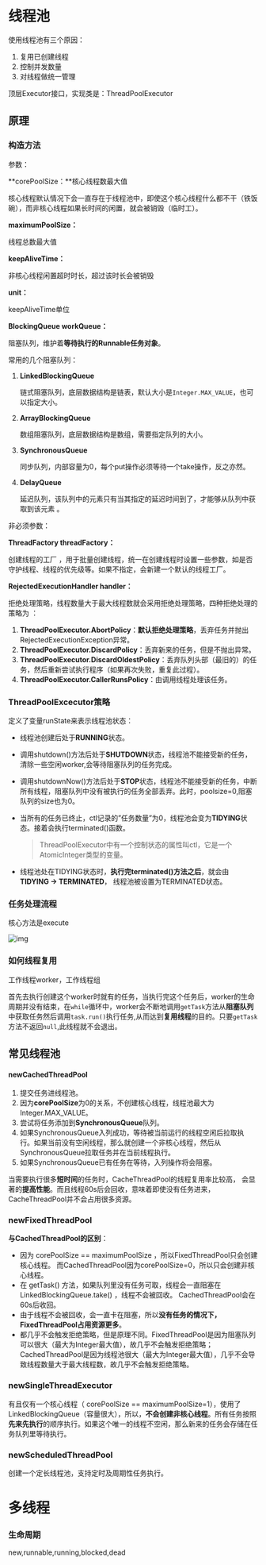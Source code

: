 # 线程池

使用线程池有三个原因：

1. 复用已创建线程
2. 控制并发数量
3. 对线程做统一管理

顶层Executor接口，实现类是：ThreadPoolExecutor

## 原理

### 构造方法

参数：

**corePoolSize：**核心线程数最大值

核心线程默认情况下会一直存在于线程池中，即使这个核心线程什么都不干（铁饭碗），而非核心线程如果长时间的闲置，就会被销毁（临时工）。

**maximumPoolSize：**

线程总数最大值

**keepAliveTime：**

非核心线程闲置超时时长，超过该时长会被销毁

**unit：**

keepAliveTime单位

**BlockingQueue workQueue：**

阻塞队列，维护着**等待执行的Runnable任务对象**。

常用的几个阻塞队列：

1. **LinkedBlockingQueue**

   链式阻塞队列，底层数据结构是链表，默认大小是`Integer.MAX_VALUE`，也可以指定大小。

2. **ArrayBlockingQueue**

   数组阻塞队列，底层数据结构是数组，需要指定队列的大小。

3. **SynchronousQueue**

   同步队列，内部容量为0，每个put操作必须等待一个take操作，反之亦然。

4. **DelayQueue**

   延迟队列，该队列中的元素只有当其指定的延迟时间到了，才能够从队列中获取到该元素 。

非必须参数：

**ThreadFactory threadFactory：**

创建线程的工厂 ，用于批量创建线程，统一在创建线程时设置一些参数，如是否守护线程、线程的优先级等。如果不指定，会新建一个默认的线程工厂。

**RejectedExecutionHandler handler：**

拒绝处理策略，线程数量大于最大线程数就会采用拒绝处理策略，四种拒绝处理的策略为 ：

1. **ThreadPoolExecutor.AbortPolicy**：**默认拒绝处理策略**，丢弃任务并抛出RejectedExecutionException异常。
2. **ThreadPoolExecutor.DiscardPolicy**：丢弃新来的任务，但是不抛出异常。
3. **ThreadPoolExecutor.DiscardOldestPolicy**：丢弃队列头部（最旧的）的任务，然后重新尝试执行程序（如果再次失败，重复此过程）。
4. **ThreadPoolExecutor.CallerRunsPolicy**：由调用线程处理该任务。

### ThreadPoolExcecutor策略

定义了变量runState来表示线程池状态：

- 线程池创建后处于**RUNNING**状态。

- 调用shutdown()方法后处于**SHUTDOWN**状态，线程池不能接受新的任务，清除一些空闲worker,会等待阻塞队列的任务完成。

- 调用shutdownNow()方法后处于**STOP**状态，线程池不能接受新的任务，中断所有线程，阻塞队列中没有被执行的任务全部丢弃。此时，poolsize=0,阻塞队列的size也为0。

- 当所有的任务已终止，ctl记录的”任务数量”为0，线程池会变为**TIDYING**状态。接着会执行terminated()函数。

  > ThreadPoolExecutor中有一个控制状态的属性叫ctl，它是一个AtomicInteger类型的变量。

- 线程池处在TIDYING状态时，**执行完terminated()方法之后**，就会由 **TIDYING -> TERMINATED**， 线程池被设置为TERMINATED状态。

### 任务处理流程

核心方法是execute

![img](http://concurrent.redspider.group/article/03/imgs/%E7%BA%BF%E7%A8%8B%E6%B1%A0%E4%B8%BB%E8%A6%81%E7%9A%84%E5%A4%84%E7%90%86%E6%B5%81%E7%A8%8B.png)

### 如何线程复用

工作线程worker，工作线程组

首先去执行创建这个worker时就有的任务，当执行完这个任务后，worker的生命周期并没有结束，在`while`循环中，worker会不断地调用`getTask`方法从**阻塞队列**中获取任务然后调用`task.run()`执行任务,从而达到**复用线程**的目的。只要`getTask`方法不返回`null`,此线程就不会退出。

## 常见线程池

#### newCachedThreadPool

1. 提交任务进线程池。
2. 因为**corePoolSize**为0的关系，不创建核心线程，线程池最大为Integer.MAX_VALUE。
3. 尝试将任务添加到**SynchronousQueue**队列。
4. 如果SynchronousQueue入列成功，等待被当前运行的线程空闲后拉取执行。如果当前没有空闲线程，那么就创建一个非核心线程，然后从SynchronousQueue拉取任务并在当前线程执行。
5. 如果SynchronousQueue已有任务在等待，入列操作将会阻塞。

当需要执行很多**短时间**的任务时，CacheThreadPool的线程复用率比较高， 会显著的**提高性能**。而且线程60s后会回收，意味着即使没有任务进来，CacheThreadPool并不会占用很多资源。

### newFixedThreadPool

**与CachedThreadPool的区别**：

- 因为 corePoolSize == maximumPoolSize ，所以FixedThreadPool只会创建核心线程。 而CachedThreadPool因为corePoolSize=0，所以只会创建非核心线程。
- 在 getTask() 方法，如果队列里没有任务可取，线程会一直阻塞在 LinkedBlockingQueue.take() ，线程不会被回收。 CachedThreadPool会在60s后收回。
- 由于线程不会被回收，会一直卡在阻塞，所以**没有任务的情况下， FixedThreadPool占用资源更多**。
- 都几乎不会触发拒绝策略，但是原理不同。FixedThreadPool是因为阻塞队列可以很大（最大为Integer最大值），故几乎不会触发拒绝策略；CachedThreadPool是因为线程池很大（最大为Integer最大值），几乎不会导致线程数量大于最大线程数，故几乎不会触发拒绝策略。

### newSingleThreadExecutor

有且仅有一个核心线程（ corePoolSize == maximumPoolSize=1），使用了LinkedBlockingQueue（容量很大），所以，**不会创建非核心线程**。所有任务按照**先来先执行**的顺序执行。如果这个唯一的线程不空闲，那么新来的任务会存储在任务队列里等待执行。

### newScheduledThreadPool

创建一个定长线程池，支持定时及周期性任务执行。



# 多线程

### 生命周期

new,runnable,running,blocked,dead